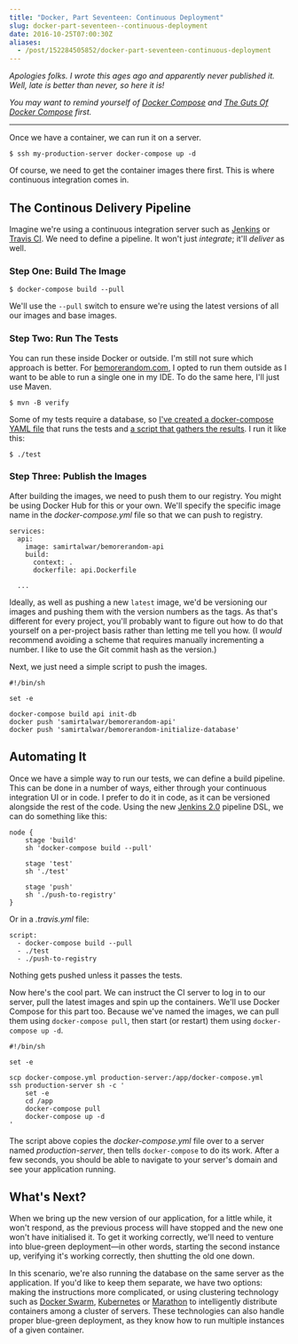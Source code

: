 ```yaml
---
title: "Docker, Part Seventeen: Continuous Deployment"
slug: docker-part-seventeen--continuous-deployment
date: 2016-10-25T07:00:30Z
aliases:
  - /post/152284505852/docker-part-seventeen-continuous-deployment
---
```


_Apologies folks. I wrote this ages ago and apparently never published it. Well, late is better than never, so here it is!_

_You may want to remind yourself of [Docker Compose][docker, part ten: docker compose] and [The Guts Of Docker Compose][docker, part eleven: the guts of docker compose] first._

[docker, part ten: docker compose]: http://monospacedmonologues.com/post/141079525786/docker-part-ten-docker-compose
[docker, part eleven: the guts of docker compose]: http://monospacedmonologues.com/post/141136358098/docker-part-eleven-the-guts-of-docker-compose

---

Once we have a container, we can run it on a server.

    $ ssh my-production-server docker-compose up -d

Of course, we need to get the container images there first. This is where continuous integration comes in.

<!--more-->

## The Continous Delivery Pipeline

Imagine we're using a continuous integration server such as [Jenkins][] or [Travis CI][]. We need to define a pipeline. It won't just _integrate_; it'll _deliver_ as well.

### Step One: Build The Image

    $ docker-compose build --pull

We'll use the `--pull` switch to ensure we're using the latest versions of all our images and base images.

### Step Two: Run The Tests

You can run these inside Docker or outside. I'm still not sure which approach is better. For [bemorerandom.com][], I opted to run them outside as I want to be able to run a single one in my IDE. To do the same here, I'll just use Maven.

    $ mvn -B verify

Some of my tests require a database, so [I've created a docker-compose YAML file][docker-compose.test.yml] that runs the tests and [a script that gathers the results][test script]. I run it like this:

    $ ./test

### Step Three: Publish the Images

After building the images, we need to push them to our registry. You might be using Docker Hub for this or your own. We'll specify the specific image name in the _docker-compose.yml_ file so that we can push to registry.

    services:
      api:
        image: samirtalwar/bemorerandom-api
        build:
          context: .
          dockerfile: api.Dockerfile

      ...

Ideally, as well as pushing a new `latest` image, we'd be versioning our images and pushing them with the version numbers as the tags. As that's different for every project, you'll probably want to figure out how to do that yourself on a per-project basis rather than letting me tell you how. (I _would_ recommend avoiding a scheme that requires manually incrementing a number. I like to use the Git commit hash as the version.)

Next, we just need a simple script to push the images.

    #!/bin/sh

    set -e

    docker-compose build api init-db
    docker push 'samirtalwar/bemorerandom-api'
    docker push 'samirtalwar/bemorerandom-initialize-database'

## Automating It

Once we have a simple way to run our tests, we can define a build pipeline. This can be done in a number of ways, either through your continuous integration UI or in code. I prefer to do it in code, as it can be versioned alongside the rest of the code. Using the new [Jenkins 2.0][] pipeline DSL, we can do something like this:

    node {
        stage 'build'
        sh 'docker-compose build --pull'

        stage 'test'
        sh './test'

        stage 'push'
        sh './push-to-registry'
    }

Or in a _.travis.yml_ file:

    script:
      - docker-compose build --pull
      - ./test
      - ./push-to-registry

Nothing gets pushed unless it passes the tests.

Now here's the cool part. We can instruct the CI server to log in to our server, pull the latest images and spin up the containers. We'll use Docker Compose for this part too. Because we've named the images, we can pull them using `docker-compose pull`, then start (or restart) them using `docker-compose up -d`.

    #!/bin/sh

    set -e

    scp docker-compose.yml production-server:/app/docker-compose.yml
    ssh production-server sh -c '
        set -e
        cd /app
        docker-compose pull
        docker-compose up -d
    '

The script above copies the _docker-compose.yml_ file over to a server named _production-server_, then tells `docker-compose` to do its work. After a few seconds, you should be able to navigate to your server's domain and see your application running.

## What's Next?

When we bring up the new version of our application, for a little while, it won't respond, as the previous process will have stopped and the new one won't have initialised it. To get it working correctly, we'll need to venture into blue-green deployment—in other words, starting the second instance up, verifying it's working correctly, then shutting the old one down.

In this scenario, we're also running the database on the same server as the application. If you'd like to keep them separate, we have two options: making the instructions more complicated, or using clustering technology such as [Docker Swarm][], [Kubernetes][] or [Marathon][] to intelligently distribute containers among a cluster of servers. These technologies can also handle proper blue-green deployment, as they know how to run multiple instances of a given container.

[bemorerandom.com]: https://github.com/SamirTalwar/bemorerandom.com
[docker-compose.test.yml]: https://github.com/SamirTalwar/bemorerandom.com/blob/master/docker-compose.test.yml
[test script]: https://github.com/SamirTalwar/bemorerandom.com/blob/master/test
[jenkins]: https://jenkins.io/
[jenkins 2.0]: https://jenkins.io/2.0/
[travis ci]: https://travis-ci.org/
[docker swarm]: https://www.docker.com/products/docker-swarm
[kubernetes]: http://kubernetes.io/
[marathon]: https://mesosphere.github.io/marathon/
